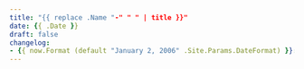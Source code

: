 ```yaml
---
title: "{{ replace .Name "-" " " | title }}"
date: {{ .Date }}
draft: false
changelog:
- {{ now.Format (default "January 2, 2006" .Site.Params.DateFormat) }}: Created.
---
```

